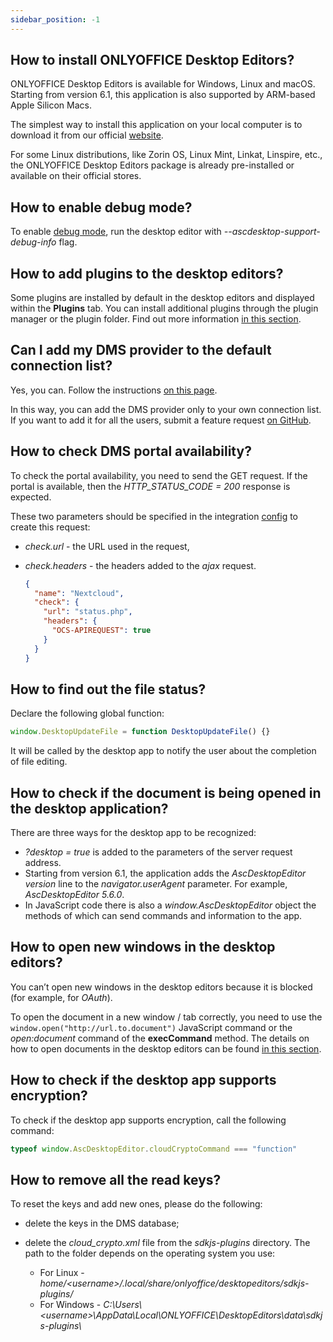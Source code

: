 ```yaml
---
sidebar_position: -1
---
```


## How to install ONLYOFFICE Desktop Editors?

ONLYOFFICE Desktop Editors is available for Windows, Linux and macOS. Starting from version 6.1, this application is also supported by ARM-based Apple Silicon Macs.

The simplest way to install this application on your local computer is to download it from our official [website](https://www.onlyoffice.com/download-desktop.aspx).

For some Linux distributions, like Zorin OS, Linux Mint, Linkat, Linspire, etc., the ONLYOFFICE Desktop Editors package is already pre-installed or available on their official stores.

## How to enable debug mode?

To enable [debug mode](../Usage%20API/Debugging/Running%20in%20debug%20mode%20on%20Windows.md), run the desktop editor with *--ascdesktop-support-debug-info* flag.

## How to add plugins to the desktop editors?

Some plugins are installed by default in the desktop editors and displayed within the **Plugins** tab. You can install additional plugins through the plugin manager or the plugin folder. Find out more information [in this section](../Usage%20API/Adding%20plugins.md).

## Can I add my DMS provider to the default connection list?

Yes, you can. Follow the instructions [on this page](../Usage%20API/Adding%20a%20DMS%20provider/Adding%20a%20DMS%20provider.md).

In this way, you can add the DMS provider only to your own connection list. If you want to add it for all the users, submit a feature request [on GitHub](https://github.com/ONLYOFFICE/DesktopEditors/issues).

## How to check DMS portal availability?

To check the portal availability, you need to send the GET request. If the portal is available, then the *HTTP\_STATUS\_CODE = 200* response is expected.

These two parameters should be specified in the integration [config](../Usage%20API/Adding%20a%20DMS%20provider/Adding%20a%20DMS%20provider.md) to create this request:

- *check.url* - the URL used in the request,

- *check.headers* - the headers added to the *ajax* request.

  ``` json
  {
    "name": "Nextcloud",
    "check": {
      "url": "status.php",
      "headers": {
        "OCS-APIREQUEST": true
      } 
    }
  }
  ```

## How to find out the file status?

Declare the following global function:

``` ts
window.DesktopUpdateFile = function DesktopUpdateFile() {}
```

It will be called by the desktop app to notify the user about the completion of file editing.

## How to check if the document is being opened in the desktop application?

There are three ways for the desktop app to be recognized:

- *?desktop = true* is added to the parameters of the server request address.
- Starting from version 6.1, the application adds the *AscDesktopEditor $version$* line to the *navigator.userAgent* parameter. For example, *AscDesktopEditor 5.6.0*.
- In JavaScript code there is also a *window\.AscDesktopEditor* object the methods of which can send commands and information to the app.

## How to open new windows in the desktop editors?

You can’t open new windows in the desktop editors because it is blocked (for example, for *OAuth*).

To open the document in a new window / tab correctly, you need to use the `window.open("http://url.to.document")` JavaScript command or the *open:document* command of the **execCommand** method. The details on how to open documents in the desktop editors can be found [in this section](../Usage%20API/Adding%20a%20DMS%20provider/Opening%20documents.md).

## How to check if the desktop app supports encryption?

To check if the desktop app supports encryption, call the following command:

``` ts
typeof window.AscDesktopEditor.cloudCryptoCommand === "function"
```

## How to remove all the read keys?

To reset the keys and add new ones, please do the following:

- delete the keys in the DMS database;

- delete the *cloud\_crypto.xml* file from the *sdkjs-plugins* directory. The path to the folder depends on the operating system you use:

  - For Linux - *home/\<username>/.local/share/onlyoffice/desktopeditors/sdkjs-plugins/*
  - For Windows - *C:\Users\\\<username>\AppData\Local\ONLYOFFICE\DesktopEditors\data\sdkjs-plugins\\*
